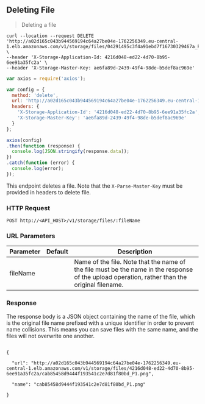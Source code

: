 ## Deleting File

> Deleting a file

```shell
curl --location --request DELETE 'http://a02d165c043b944569194c64a27be04e-1762256349.eu-central-1.elb.amazonaws.com/v1/storage/files/04291495c3f4a91ebd7f16730329467a_P1.txt' \
--header 'X-Storage-Application-Id: 4216d048-ed22-4d70-8b95-6ee91a35fc2a' \
--header 'X-Storage-Master-Key: ae6fa89d-2439-49f4-98de-b5def8ac969e'
```

```javascript
var axios = require('axios');

var config = {
  method: 'delete',
  url: 'http://a02d165c043b944569194c64a27be04e-1762256349.eu-central-1.elb.amazonaws.com/v1/storage/files/04291495c3f4a91ebd7f16730329467a_P1.txt',
  headers: {
    'X-Storage-Application-Id': '4216d048-ed22-4d70-8b95-6ee91a35fc2a',
    'X-Storage-Master-Key': 'ae6fa89d-2439-49f4-98de-b5def8ac969e'
  }
};

axios(config)
.then(function (response) {
  console.log(JSON.stringify(response.data));
})
.catch(function (error) {
  console.log(error);
});
```

This endpoint deletes a file. Note that the `X-Parse-Master-Key` must be provided in headers to delete file.

### HTTP Request

`POST http://<API_HOST>/v1/storage/files/:fileName`

### URL Parameters

Parameter | Default | Description
--------- | ------- | -----------
fileName |      | Name of the file. Note that the name of the file must be the name in the response of the upload operation, rather than the original filename.

### Response

The response body is a JSON object containing the name of the file, which is the original file name prefixed with a unique identifier in order to prevent name collisions. This means you can save files with the same name, and the files will not overwrite one another.

<code>
{<br>
&nbsp;&nbsp;"url": "http://a02d165c043b944569194c64a27be04e-1762256349.eu-central-1.elb.amazonaws.com/v1/storage/files/4216d048-ed22-4d70-8b95-6ee91a35fc2a/cab85458d9444f193541c2e7d81f80bd_P1.png",<br>
&nbsp;&nbsp;"name": "cab85458d9444f193541c2e7d81f80bd_P1.png"<br>
}
</code>
